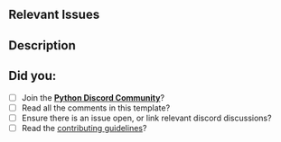 ## Relevant Issues
<!--
It is mandatory to link to an issue that has been approved by a Core Developer, indicated by an "approved" label.
Issues can be skipped with explicit core dev approval, but you have to link the discussion.
-->

<!-- Link the issue by typing: "Closes #<number>" (Closes #0 to close issue 0 for example). -->


## Description
<!-- Describe what changes you made, and how you've implemented them. -->

## Did you:
<!-- These are required when contributing. -->
<!-- Replace [ ] with [x] to mark items as done. -->

- [ ] Join the [**Python Discord Community**](https://discord.gg/python)?
- [ ] Read all the comments in this template?
- [ ] Ensure there is an issue open, or link relevant discord discussions?
- [ ] Read the [contributing guidelines](https://pythondiscord.com/pages/contributing/contributing-guidelines/)?
